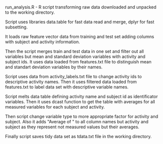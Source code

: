 run_analysis.R - R script transforming raw data downloaded and unpacked to the working directory.

Script uses libraries data.table for fast data read and merge, dplyr for fast subsetting.

It loads raw feature vector data from training and test set adding columns with
subject and activity information. 

Then the script merges train and test data in one set and filter out all variables but mean and standard
deviation variables with activity and subject ids. It uses data loaded from features.txt file to distinguish 
mean and standart deviation variables by their names.

Script uses data from activity_labels.txt file to change activity ids to descriptive activity names.
Then it uses filtered data loaded from features.txt to label data set with descriptive variable names.

Script melts data table defining activity name and subject id as identificator variables.
Then it uses dcast function to get the table with averages for all measured variables for each subject and
activity.

Then script change variable type to more appropriate factor for activity and subject. Also it adds "Average of " 
to all column names but activity and subject as they represent not measured values but their averages.

Finally script saves tidy data set as tdata.txt file in the working directory.
